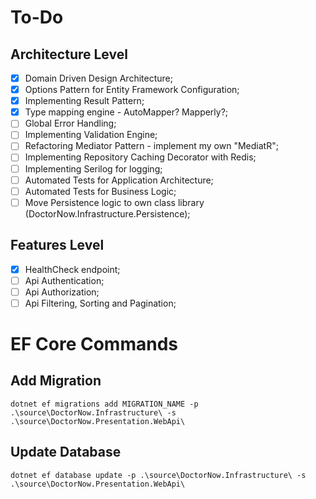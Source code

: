 # To-Do

## Architecture Level
- [X] Domain Driven Design Architecture;
- [X] Options Pattern for Entity Framework Configuration;
- [X] Implementing Result Pattern;
- [X] Type mapping engine - AutoMapper? Mapperly?;
- [ ] Global Error Handling;
- [ ] Implementing Validation Engine;
- [ ] Refactoring Mediator Pattern - implement my own "MediatR";
- [ ] Implementing Repository Caching Decorator with Redis;
- [ ] Implementing Serilog for logging;
- [ ] Automated Tests for Application Architecture;
- [ ] Automated Tests for Business Logic;
- [ ] Move Persistence logic to own class library (DoctorNow.Infrastructure.Persistence);

## Features Level
- [X] HealthCheck endpoint;
- [ ] Api Authentication;
- [ ] Api Authorization;
- [ ] Api Filtering, Sorting and Pagination;

# EF Core Commands

## Add Migration
```
dotnet ef migrations add MIGRATION_NAME -p .\source\DoctorNow.Infrastructure\ -s .\source\DoctorNow.Presentation.WebApi\
```

## Update Database
```
dotnet ef database update -p .\source\DoctorNow.Infrastructure\ -s .\source\DoctorNow.Presentation.WebApi\
```